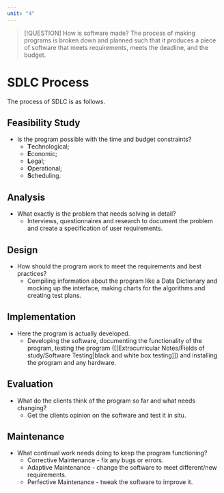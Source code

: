 ```yaml
---
unit: "4"
---
```



> [!QUESTION] How is software made?
> The process of making programs is broken down and planned such that it produces a piece of software that meets requirements, meets the deadline, and the budget.

# SDLC Process
The process of SDLC is as follows.
## Feasibility Study
- Is the program possible with the time and budget constraints?
	- **T**echnological;
	- **E**conomic;
	- **L**egal;
	- **O**perational;
	- **S**cheduling.
## Analysis
- What exactly is the problem that needs solving in detail?
	- Interviews, questionnaires and research to document the problem and create a specification of user requirements.
## Design
- How should the program work to meet the requirements and best practices?
	- Compiling information about the program like a Data Dictionary and mocking up the interface, making charts for the algorithms and creating test plans.
## Implementation
- Here the program is actually developed.
	- Developing the software, documenting the functionality of the program, testing the program ([[Extracurricular Notes/Fields of study/Software Testing|black and white box testing]]) and installing the program and any hardware.
## Evaluation
- What do the clients think of the program so far and what needs changing?
	- Get the clients opinion on the software and test it in situ.
## Maintenance
- What continual work needs doing to keep the program functioning?
	- Corrective Maintenance - fix any bugs or errors.
	- Adaptive Maintenance - change the software to meet different/new requirements.
	- Perfective Maintenance - tweak the software to improve it.